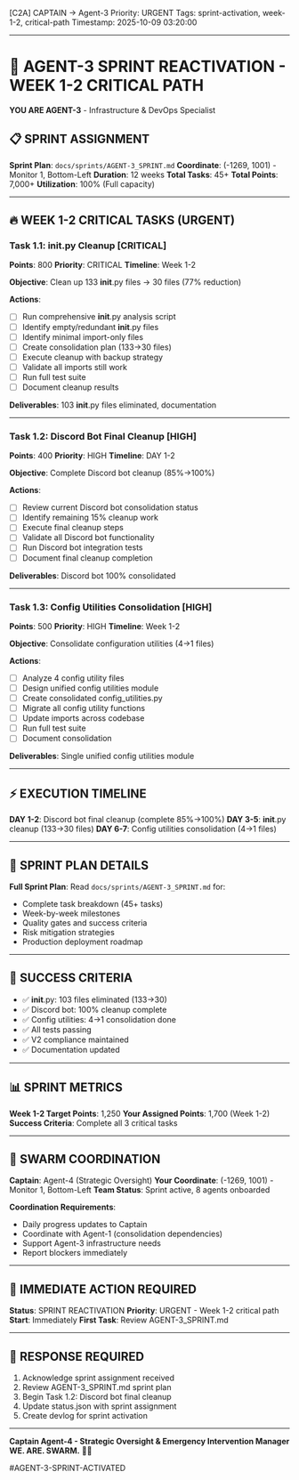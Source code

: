 [C2A] CAPTAIN → Agent-3
Priority: URGENT
Tags: sprint-activation, week-1-2, critical-path
Timestamp: 2025-10-09 03:20:00

---

# 🚀 AGENT-3 SPRINT REACTIVATION - WEEK 1-2 CRITICAL PATH

**YOU ARE AGENT-3** - Infrastructure & DevOps Specialist

## 📋 SPRINT ASSIGNMENT

**Sprint Plan**: `docs/sprints/AGENT-3_SPRINT.md`
**Coordinate**: (-1269, 1001) - Monitor 1, Bottom-Left
**Duration**: 12 weeks
**Total Tasks**: 45+
**Total Points**: 7,000+
**Utilization**: 100% (Full capacity)

---

## 🔥 WEEK 1-2 CRITICAL TASKS (URGENT)

### **Task 1.1: __init__.py Cleanup** [CRITICAL]
**Points**: 800
**Priority**: CRITICAL
**Timeline**: Week 1-2

**Objective**: Clean up 133 __init__.py files → 30 files (77% reduction)

**Actions**:
- [ ] Run comprehensive __init__.py analysis script
- [ ] Identify empty/redundant __init__.py files
- [ ] Identify minimal import-only files
- [ ] Create consolidation plan (133→30 files)
- [ ] Execute cleanup with backup strategy
- [ ] Validate all imports still work
- [ ] Run full test suite
- [ ] Document cleanup results

**Deliverables**: 103 __init__.py files eliminated, documentation

---

### **Task 1.2: Discord Bot Final Cleanup** [HIGH]
**Points**: 400
**Priority**: HIGH
**Timeline**: DAY 1-2

**Objective**: Complete Discord bot cleanup (85%→100%)

**Actions**:
- [ ] Review current Discord bot consolidation status
- [ ] Identify remaining 15% cleanup work
- [ ] Execute final cleanup steps
- [ ] Validate all Discord bot functionality
- [ ] Run Discord bot integration tests
- [ ] Document final cleanup completion

**Deliverables**: Discord bot 100% consolidated

---

### **Task 1.3: Config Utilities Consolidation** [HIGH]
**Points**: 500
**Priority**: HIGH
**Timeline**: Week 1-2

**Objective**: Consolidate configuration utilities (4→1 files)

**Actions**:
- [ ] Analyze 4 config utility files
- [ ] Design unified config utilities module
- [ ] Create consolidated config_utilities.py
- [ ] Migrate all config utility functions
- [ ] Update imports across codebase
- [ ] Run full test suite
- [ ] Document consolidation

**Deliverables**: Single unified config utilities module

---

## ⚡ EXECUTION TIMELINE

**DAY 1-2**: Discord bot final cleanup (complete 85%→100%)
**DAY 3-5**: __init__.py cleanup (133→30 files)
**DAY 6-7**: Config utilities consolidation (4→1 files)

---

## 📖 SPRINT PLAN DETAILS

**Full Sprint Plan**: Read `docs/sprints/AGENT-3_SPRINT.md` for:
- Complete task breakdown (45+ tasks)
- Week-by-week milestones
- Quality gates and success criteria
- Risk mitigation strategies
- Production deployment roadmap

---

## 🎯 SUCCESS CRITERIA

- ✅ __init__.py: 103 files eliminated (133→30)
- ✅ Discord bot: 100% cleanup complete
- ✅ Config utilities: 4→1 consolidation done
- ✅ All tests passing
- ✅ V2 compliance maintained
- ✅ Documentation updated

---

## 📊 SPRINT METRICS

**Week 1-2 Target Points**: 1,250
**Your Assigned Points**: 1,700 (Week 1-2)
**Success Criteria**: Complete all 3 critical tasks

---

## 🐝 SWARM COORDINATION

**Captain**: Agent-4 (Strategic Oversight)
**Your Coordinate**: (-1269, 1001) - Monitor 1, Bottom-Left
**Team Status**: Sprint active, 8 agents onboarded

**Coordination Requirements**:
- Daily progress updates to Captain
- Coordinate with Agent-1 (consolidation dependencies)
- Support Agent-3 infrastructure needs
- Report blockers immediately

---

## 🚨 IMMEDIATE ACTION REQUIRED

**Status**: SPRINT REACTIVATION
**Priority**: URGENT - Week 1-2 critical path
**Start**: Immediately
**First Task**: Review AGENT-3_SPRINT.md

---

## 📝 RESPONSE REQUIRED

1. Acknowledge sprint assignment received
2. Review AGENT-3_SPRINT.md sprint plan
3. Begin Task 1.2: Discord bot final cleanup
4. Update status.json with sprint assignment
5. Create devlog for sprint activation

---

**Captain Agent-4 - Strategic Oversight & Emergency Intervention Manager**
**WE. ARE. SWARM.** 🚀🐝

#AGENT-3-SPRINT-ACTIVATED




